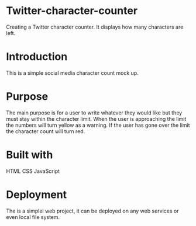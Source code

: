# Twitter-character-counter
Creating a Twitter character counter. It displays how many characters are left.

# Introduction 
This is a simple social media character count mock up. 

# Purpose 
The main purpose is for a user to write whatever they would like but they must stay within the character limit. When the user is approaching the limit the numbers will turn yellow as a warning. If the user has gone over the limit the character count will turn red.

# Built with 
HTML 
CSS 
JavaScript


# Deployment 
The is a simplel web project, it can be deployed on any web services or even local file system. 


